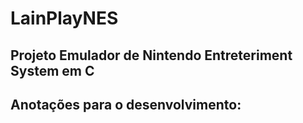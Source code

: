 # LainPlayNES

## Projeto Emulador de Nintendo Entreteriment System em C


## Anotações para o desenvolvimento: